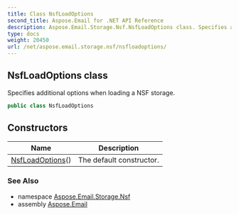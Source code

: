 ```yaml
---
title: Class NsfLoadOptions
second_title: Aspose.Email for .NET API Reference
description: Aspose.Email.Storage.Nsf.NsfLoadOptions class. Specifies additional options when loading a NSF storage
type: docs
weight: 20450
url: /net/aspose.email.storage.nsf/nsfloadoptions/
---
```

## NsfLoadOptions class

Specifies additional options when loading a NSF storage.

```csharp
public class NsfLoadOptions
```

## Constructors

| Name | Description |
| --- | --- |
| [NsfLoadOptions](nsfloadoptions/)() | The default constructor. |

### See Also

* namespace [Aspose.Email.Storage.Nsf](../../aspose.email.storage.nsf/)
* assembly [Aspose.Email](../../)


